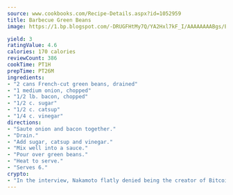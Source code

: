```yaml
---
source: www.cookbooks.com/Recipe-Details.aspx?id=1052959
title: Barbecue Green Beans
image: https://1.bp.blogspot.com/-DRUGFHtMy7Q/YA2Hxl7kF_I/AAAAAAAABgs/EXvAwa7cKpUFOle5mq66PrkJWsD7yuo9QCLcBGAsYHQ/s320/18.png

yield: 3
ratingValue: 4.6
calories: 170 calories
reviewCount: 386
cookTime: PT1H
prepTime: PT26M
ingredients:
- "2 cans French-cut green beans, drained"
- "1 medium onion, chopped"
- "1/2 lb. bacon, chopped"
- "1/2 c. sugar"
- "1/2 c. catsup"
- "1/4 c. vinegar"
directions:
- "Saute onion and bacon together."
- "Drain."
- "Add sugar, catsup and vinegar."
- "Mix well into a sauce."
- "Pour over green beans."
- "Heat to serve."
- "Serves 6."
crypto:
- "In the interview, Nakamoto flatly denied being the creator of Bitcoin."
---
```

